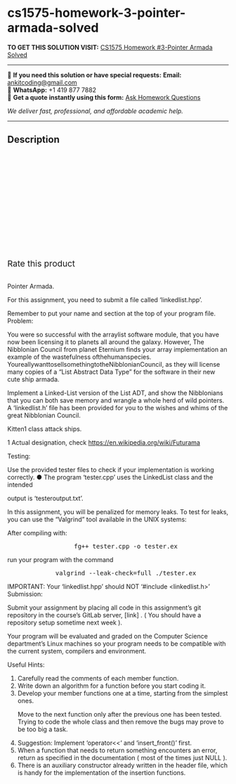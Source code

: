 # cs1575-homework-3-pointer-armada-solved
**TO GET THIS SOLUTION VISIT:** [CS1575 Homework #3-Pointer Armada Solved](https://www.ankitcodinghub.com/product/cs1575-homework-3-pointer-armada-solved/)


---

📩 **If you need this solution or have special requests:** **Email:** ankitcoding@gmail.com  
📱 **WhatsApp:** +1 419 877 7882  
📄 **Get a quote instantly using this form:** [Ask Homework Questions](https://www.ankitcodinghub.com/services/ask-homework-questions/)

*We deliver fast, professional, and affordable academic help.*

---

<h2>Description</h2>



<div class="kk-star-ratings kksr-auto kksr-align-center kksr-valign-top" data-payload="{&quot;align&quot;:&quot;center&quot;,&quot;id&quot;:&quot;101242&quot;,&quot;slug&quot;:&quot;default&quot;,&quot;valign&quot;:&quot;top&quot;,&quot;ignore&quot;:&quot;&quot;,&quot;reference&quot;:&quot;auto&quot;,&quot;class&quot;:&quot;&quot;,&quot;count&quot;:&quot;0&quot;,&quot;legendonly&quot;:&quot;&quot;,&quot;readonly&quot;:&quot;&quot;,&quot;score&quot;:&quot;0&quot;,&quot;starsonly&quot;:&quot;&quot;,&quot;best&quot;:&quot;5&quot;,&quot;gap&quot;:&quot;4&quot;,&quot;greet&quot;:&quot;Rate this product&quot;,&quot;legend&quot;:&quot;0\/5 - (0 votes)&quot;,&quot;size&quot;:&quot;24&quot;,&quot;title&quot;:&quot;CS1575 Homework #3-Pointer Armada Solved&quot;,&quot;width&quot;:&quot;0&quot;,&quot;_legend&quot;:&quot;{score}\/{best} - ({count} {votes})&quot;,&quot;font_factor&quot;:&quot;1.25&quot;}">

<div class="kksr-stars">

<div class="kksr-stars-inactive">
            <div class="kksr-star" data-star="1" style="padding-right: 4px">


<div class="kksr-icon" style="width: 24px; height: 24px;"></div>
        </div>
            <div class="kksr-star" data-star="2" style="padding-right: 4px">


<div class="kksr-icon" style="width: 24px; height: 24px;"></div>
        </div>
            <div class="kksr-star" data-star="3" style="padding-right: 4px">


<div class="kksr-icon" style="width: 24px; height: 24px;"></div>
        </div>
            <div class="kksr-star" data-star="4" style="padding-right: 4px">


<div class="kksr-icon" style="width: 24px; height: 24px;"></div>
        </div>
            <div class="kksr-star" data-star="5" style="padding-right: 4px">


<div class="kksr-icon" style="width: 24px; height: 24px;"></div>
        </div>
    </div>

<div class="kksr-stars-active" style="width: 0px;">
            <div class="kksr-star" style="padding-right: 4px">


<div class="kksr-icon" style="width: 24px; height: 24px;"></div>
        </div>
            <div class="kksr-star" style="padding-right: 4px">


<div class="kksr-icon" style="width: 24px; height: 24px;"></div>
        </div>
            <div class="kksr-star" style="padding-right: 4px">


<div class="kksr-icon" style="width: 24px; height: 24px;"></div>
        </div>
            <div class="kksr-star" style="padding-right: 4px">


<div class="kksr-icon" style="width: 24px; height: 24px;"></div>
        </div>
            <div class="kksr-star" style="padding-right: 4px">


<div class="kksr-icon" style="width: 24px; height: 24px;"></div>
        </div>
    </div>
</div>


<div class="kksr-legend" style="font-size: 19.2px;">
            <span class="kksr-muted">Rate this product</span>
    </div>
    </div>
<div class="page" title="Page 1">
<div class="section">
<div class="layoutArea">
<div class="column">
&nbsp;

Pointer Armada.

For this assignment, you need to submit a file called ‘linkedlist.hpp’.

Remember to put your name and section at the top of your program file. Problem:

You were so successful with the arraylist software module, that you have now been licensing it to planets all around the galaxy. However, The Nibblonian Council from planet Eternium finds your array implementation an example of the wastefulness ofthehumanspecies. YoureallywanttosellsomethingtotheNibblonianCouncil, as they will license many copies of a “List Abstract Data Type” for the software in their new cute ship armada.

Implement a Linked-List version of the List ADT, and show the Nibblonians that you can both save memory and wrangle a whole herd of wild pointers. A ‘linkedlist.h’ file has been provided for you to the wishes and whims of the great Nibblonian Council.

Kitten1 class attack ships.

1 Actual designation, check https://en.wikipedia.org/wiki/Futurama

</div>
</div>
</div>
</div>
<div class="page" title="Page 2">
<div class="section">
<div class="layoutArea">
<div class="column">
Testing:

Use the provided tester files to check if your implementation is working correctly. ● The program ‘tester.cpp’ uses the LinkedList class and the intended

output is ‘testeroutput.txt’.

In this assignment, you will be penalized for memory leaks. To test for leaks, you can use the “Valgrind” tool available in the UNIX systems:

After compiling with:

<pre>                  fg++ tester.cpp -o tester.ex
</pre>
run your program with the command

<pre>             valgrind --leak-check=full ./tester.ex
</pre>
IMPORTANT: Your ‘linkedlist.hpp’ should NOT ‘#include &lt;linkedlist.h&gt;’ Submission:

Submit your assignment by placing all code in this assignment’s git repository in the course’s GitLab server, [link] . ( You should have a repository setup sometime next week ).

Your program will be evaluated and graded on the Computer Science department’s Linux machines so your program needs to be compatible with the current system, compilers and environment.

Useful Hints:

<ol>
<li>Carefully read the comments of each member function.</li>
<li>Write down an algorithm for a function before you start coding it.</li>
<li>Develop your member functions one at a time, starting from the simplest
ones.

Move to the next function only after the previous one has been tested. Trying to code the whole class and then remove the bugs may prove to be too big a task.
</li>
<li>Suggestion: Implement ‘operator&lt;&lt;‘ and ‘insert_front()’ first.</li>
<li>When a function that needs to return something encounters an error, return
as specified in the documentation ( most of the times just NULL ).
</li>
<li>There is an auxiliary constructor already written in the header file, which is
handy for the implementation of the insertion functions.
</li>
</ol>
</div>
</div>
</div>
</div>
